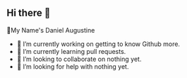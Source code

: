 ## Hi there 👋

🙇My Name's Daniel Augustine


- 🔭 I’m currently working on getting to know Github more.
- 🌱 I’m currently learning pull requests.
- 👯 I’m looking to collaborate on nothing yet.
- 🤔 I’m looking for help with nothing yet.
